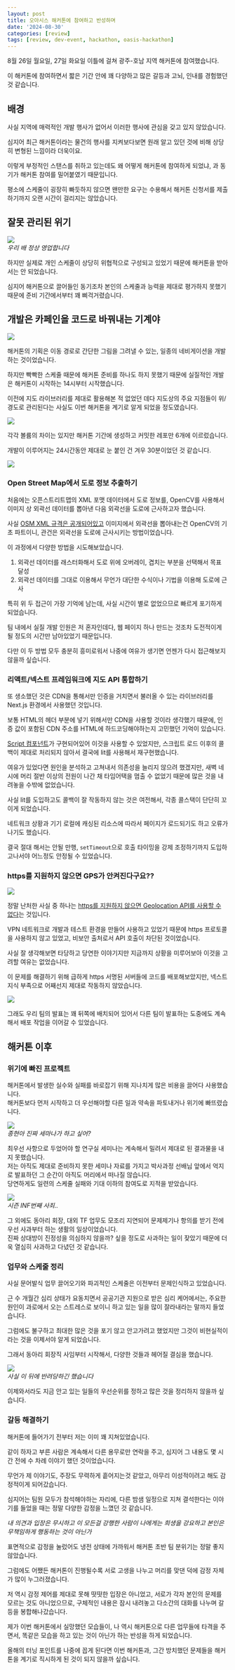 ```yaml
---
layout: post
title: 오아시스 해커톤에 참여하고 반성하며
date: '2024-08-30'
categories: [review]
tags: [review, dev-event, hackathon, oasis-hackathon]
---
```


8월 26일 월요일, 27일 화요일 이틀에 걸쳐 광주-호남 지역 해커톤에 참여했습니다.  

이 해커톤에 참여하면서 짧은 기간 안에 꽤 다양하고 많은 갈등과 고뇌, 인내를 경험했던 것 같습니다.  

## 배경

사실 지역에 매력적인 개발 행사가 없어서 이러한 행사에 관심을 갖고 있지 않았습니다.  

심지어 최근 해커톤이라는 물건의 행사를 지켜보다보면 원래 알고 있던 것에 비해 상당히 변형된 느낌이라 더욱이요.

이렇게 부정적인 스탠스를 취하고 있는데도 왜 어떻게 해커톤에 참여하게 되었냐, 과 동기가 해커톤 참여를 밀어붙였기 때문입니다.  

평소에 스케줄이 굉장히 빠듯하지 않으면 왠만한 요구는 수용해서 해커톤 신청서를 제출하기까지 오랜 시간이 걸리지는 않았습니다.  

## 잘못 관리된 위기

![](/static/posts/2024-08-30-i-participated-local-hackathon/flying-dutchman.jpeg)  
_우리 배 정상 영업합니다_  

하지만 실제로 개인 스케줄이 상당히 위협적으로 구성되고 있었기 때문에 해커톤을 받아서는 안 되었습니다.  

심지어 해커톤으로 끌어들인 동기조차 본인의 스케줄과 능력을 제대로 평가하지 못했기 때문에 준비 기간에서부터 꽤 삐걱거렸습니다.  

## 개발은 카페인을 코드로 바꿔내는 기계야

![](/static/posts/2024-08-30-i-participated-local-hackathon/KakaoTalk_Snapshot_20240830_114137.png)  

해커톤의 기획은 이동 경로로 간단한 그림을 그려낼 수 있는, 일종의 네비게이션을 개발하는 것이었습니다.  

하지만 빡빡한 스케줄 때문에 해커톤 준비를 하나도 하지 못했기 때문에 실질적인 개발은 해커톤이 시작하는 14시부터 시작했습니다.  

이전에 지도 라이브러리를 제대로 활용해본 적 없었던 데다 지도상의 주요 지점들이 위/경도로 관리된다는 사실도 이번 해커톤을 계기로 알게 되었을 정도였습니다.  

![](/static/posts/2024-08-30-i-participated-local-hackathon/스크린샷%202024-08-30%20오전%2011.44.47.png)  

각각 볼륨의 차이는 있지만 해커톤 기간에 생성하고 커밋한 레포만 6개에 이르렀습니다.  

개발이 이루어지는 24시간동안 제대로 눈 붙인 건 겨우 30분이었던 것 같습니다.  

![](/static/posts/2024-08-30-i-participated-local-hackathon/IMG_8244.jpg)  

### Open Street Map에서 도로 정보 추출하기

처음에는 오픈스트리트맵의 XML 포맷 데이터에서 도로 정보를, OpenCV를 사용해서 이미지 상 외곽선 데이터를 뽑아낸 다음 외곽선을 도로에 근사하고자 했습니다.  

사실 [OSM XML 규격은 공개되어있고](https://wiki.openstreetmap.org/wiki/OSM_file_formats) 이미지에서 외곽선을 뽑아내는건 OpenCV의 기초 파트이니, 관건은 외곽선을 도로에 근사시키는 방법이었습니다.  

이 과정에서 다양한 방법을 시도해보았습니다.

1. 외곽선 데이터를 래스터화해서 도로 위에 오버레이, 겹치는 부분을 선택해서 목표 달성
2. 외곽선 데이터를 그대로 이용해서 무언가 대단한 수식이나 기법을 이용해 도로에 근사

특히 위 두 접근이 가장 기억에 남는데, 사실 시간이 별로 없었으므로 빠르게 포기하게 되었습니다.  

팀 내에서 실질 개발 인원은 저 혼자인데다, 웹 페이지 하나 만드는 것조차 도전적이게 될 정도의 시간만 남아있었기 때문입니다.  

다만 이 두 방법 모두 충분히 흥미로워서 나중에 여유가 생기면 언젠가 다시 접근해보지 않을까 싶습니다.  

### 리액트/넥스트 프레임워크에 지도 API 통합하기

또 생소했던 것은 CDN을 통해서만 인증을 거치면서 불러올 수 있는 라이브러리를 Next.js 환경에서 사용했던 것입니다.  

보통 HTML의 헤더 부분에 넣기 위해서만 CDN을 사용할 것이라 생각했기 때문에, 인증 값이 포함된 CDN 주소를 HTML에 하드코딩해야하는지 고민했던 기억이 있습니다.  

[Script 컴포넌트](https://nextjs.org/docs/pages/api-reference/components/script)가 구현되어있어 이것을 사용할 수 있었지만, 스크립트 로드 이후의 콜백이 제대로 처리되지 않아서 결국에 lit를 사용해서 재구현했습니다.  

여유가 있었다면 원인을 분석하고 고쳐내서 의존성을 늘리지 않으려 했겠지만, 새벽 네 시에 머리 절반 이상의 전원이 나간 채 타임어택을 멈출 수 없었기 때문에 많은 것을 내려놓을 수밖에 없었습니다.  

사실 lit를 도입하고도 콜백이 잘 작동하지 않는 것은 여전해서, 각종 콜스택이 단단히 꼬이게 되었습니다.  

네트워크 상황과 기기 로컬에 캐싱된 리소스에 따라서 페이지가 로드되기도 하고 오류가 나기도 했습니다.  

결국 절대 해서는 안될 만행, `setTimeout`으로 호출 타이밍을 강제 조정하기까지 도입하고나서야 어느정도 안정될 수 있었습니다.  

### https를 지원하지 않으면 GPS가 안켜진다구요??

![](/static/posts/2024-08-30-i-participated-local-hackathon/IMG_8235.jpg)  

정말 난처한 사실 중 하나는 [https를 지원하지 않으면 Geolocation API를 사용할 수 없다](https://developer.chrome.com/blog/geolocation-on-secure-contexts-only)는 것입니다.  

VPN 네트워크로 개발과 테스트 환경을 만들어 사용하고 있었기 때문에 https 프로토콜을 사용하지 않고 있었고, 비보안 출처로서 API 호출이 차단된 것이었습니다.  

사실 잘 생각해보면 타당하고 당연한 이야기지만 지금까지 상황을 미루어보아 이것을 고려할 여유는 없었습니다.  

이 문제를 해결하기 위해 급하게 https 서명된 서버들에 코드를 배포해보았지만, 넥스트 지식 부족으로 어째선지 제대로 작동하지 않았습니다.  

![](/static/posts/2024-08-30-i-participated-local-hackathon/스크린샷%202024-08-30%20오전%2011.56.49.png)  

그래도 우리 팀의 발표는 꽤 뒤쪽에 배치되어 있어서 다른 팀이 발표하는 도중에도 계속해서 배포 작업을 이어갈 수 있었습니다.  

## 해커톤 이후

### 위기에 빠진 프로젝트

해커톤에서 발생한 실수와 실패를 바로잡기 위해 지나치게 많은 비용을 끌어다 사용했습니다.  
해커톤보다 먼저 시작하고 더 우선해야할 다른 일과 약속을 파토내거나 위기에 빠뜨렸습니다.  

![](/static/posts/2024-08-30-i-participated-local-hackathon/IE001939893_STD.jpg)  
_종현아 진짜 세마나가 하고 싶어?_  

최우선 사항으로 두었어야 할 연구실 세미나는 계속해서 밀려서 제대로 된 결과물을 내지 못했습니다.  
저는 아직도 제대로 준비하지 못한 세미나 자료를 가지고 박사과정 선배님 앞에서 억지로 발표하던 그 순간이 아직도 머리에서 떠나질 않습니다.  
당연하게도 일련의 스케줄 실패와 기대 이하의 참여도로 지적을 받았습니다.  

![](/static/posts/2024-08-30-i-participated-local-hackathon/스크린샷%202024-08-30%20오전%2011.21.39.png)  
_시즌 INF번째 사죄.._  

그 외에도 동아리 회장, 대외 TF 업무도 모조리 지연되어 문제제기나 항의를 받기 전에 우선 사과부터 하는 생활의 일상이었습니다.  
진짜 상대방이 진정성을 의심하지 않을까? 싶을 정도로 사과하는 일이 잦았기 때문에 더욱 열심히 사과하고 다녔던 것 같습니다.  

### 업무와 스케줄 정리

사실 문어발식 업무 끌어오기와 파괴적인 스케줄은 이전부터 문제인식하고 있었습니다.  

근 수 개월간 심리 상태가 요동치면서 공공기관 지원으로 받은 심리 케어에서는, 주요한 원인이 과로에서 오는 스트레스로 보이니 하고 있는 일을 많이 잘라내라는 말까지 들었습니다.  

그럼에도 불구하고 최대한 많은 것을 포기 않고 안고가려고 했었지만 그것이 비현실적이라는 것을 이제서야 알게 되었습니다.  

그래서 동아리 회장직 사임부터 시작해서, 다양한 것들과 헤어질 결심을 했습니다.  

![](/static/posts/2024-08-30-i-participated-local-hackathon/KakaoTalk_Snapshot_20240830_112902.png)  
_사실 이 뒤에 반려당하긴 했습니다_  

이제와서라도 지금 안고 있는 일들의 우선순위를 정하고 많은 것을 정리하지 않을까 싶습니다.  

### 갈등 해결하기

해커톤에 들어가기 전부터 저는 이미 꽤 지쳐있었습니다.  

같이 하자고 부른 사람은 계속해서 다른 용무로만 연락을 주고, 심지어 그 내용도 몇 시간 전에 수 차례 이야기 했던 것이었습니다.  

무언가 제 이야기도, 주장도 무력하게 흩어지는것 같았고, 아무리 이성적이려고 해도 감정적이게 되어갔습니다.  

심지어는 팀원 모두가 참석해야하는 자리에, 다른 밤샘 일정으로 지쳐 결석한다는 이야기를 들었을 때는 정말 다양한 감정을 느꼈던 것 같습니다.  

_내 의견과 입장은 무시하고 이 모든걸 강행한 사람이 나에게는 희생을 강요하고 본인은 무책임하게 행동하는 것이 아닌가_

표면적으로 감정을 눌렀어도 냉전 상태에 가까워서 해커톤 초반 팀 분위기는 정말 좋지 않았습니다.  

그럼에도 어쨌든 해커톤이 진행될수록 서로 고생을 나누고 머리를 맞댄 덕에 감정 자체가 많이 누그러졌습니다.  

저 역시 감정 제어를 제대로 못해 떳떳한 입장은 아니었고, 서로가 각자 본인의 문제를 모르는 것도 아니었으므로, 구체적인 내용은 잠시 내려놓고 다소간의 대화를 나누며 갈등을 봉합해나갔습니다.  

제가 이번 해커톤에서 실망했던 모습들이, 나 역시 해커톤으로 다른 업무들에 타격을 주면서, 똑같은 모습을 하고 있는 것이 아닌가 하는 반성을 하게 되었습니다.

올해의 터닝 포인트를 나중에 꼽게 된다면 이번 해커톤과, 그간 방치했던 문제들을 해커톤을 계기로 직시하게 된 것이 되지 않을까 싶습니다.
